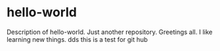 # hello-world
Description of  hello-world. Just another repository.
Greetings all. I like learning new things.
dds this is a test for git hub
